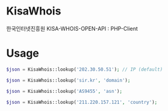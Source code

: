 # KisaWhois
한국인터넷진흥원 KISA-WHOIS-OPEN-API : PHP-Client

# Usage
```php
$json = KisaWhois::lookup('202.30.50.51'); // IP (default)

$json = KisaWhois::lookup('sir.kr', 'domain');

$json = KisaWhois::lookup('AS9455', 'asn');

$json = KisaWhois::lookup('211.220.157.121', 'country');
```
